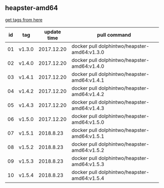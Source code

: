 ## heapster-amd64
[get tags from here](https://console.cloud.google.com/gcr/images/google-containers/GLOBAL/heapster-amd64?project=google-containers&gcrImageListsize=200)

|id|tag|update time|pull command|
|--|---|-----------|------------|
|01|v1.3.0|2017.12.20|docker pull dolphintwo/heapster-amd64:v1.3.0|
|02|v1.4.0|2017.12.20|docker pull dolphintwo/heapster-amd64:v1.4.0|
|03|v1.4.1|2017.12.20|docker pull dolphintwo/heapster-amd64:v1.4.1|
|04|v1.4.2|2017.12.20|docker pull dolphintwo/heapster-amd64:v1.4.2|
|05|v1.4.3|2017.12.20|docker pull dolphintwo/heapster-amd64:v1.4.3|
|06|v1.5.0|2017.12.20|docker pull dolphintwo/heapster-amd64:v1.5.0|
|07|v1.5.1|2018.8.23|docker pull dolphintwo/heapster-amd64:v1.5.1|
|08|v1.5.2|2018.8.23|docker pull dolphintwo/heapster-amd64:v1.5.2|
|09|v1.5.3|2018.8.23|docker pull dolphintwo/heapster-amd64:v1.5.3|
|10|v1.5.4|2018.8.23|docker pull dolphintwo/heapster-amd64:v1.5.4|